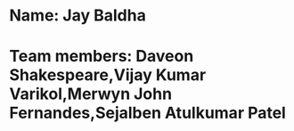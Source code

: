 # Name: Jay Baldha
# Team members: Daveon Shakespeare,Vijay Kumar Varikol,Merwyn John Fernandes,Sejalben Atulkumar Patel
